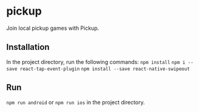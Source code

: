 # pickup
Join local pickup games with Pickup.

## Installation
In the project directory, run the following commands:
`npm install`
`npm i --save react-tap-event-plugin`
`npm install --save react-native-swipeout`

## Run
`npm run android` or `npm run ios` in the project directory.
